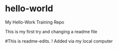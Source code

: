 # hello-world
My Hello-Work Training Repo

This is my first try and changing a readme file

#This is readme-edits. !
Added via my local computer
